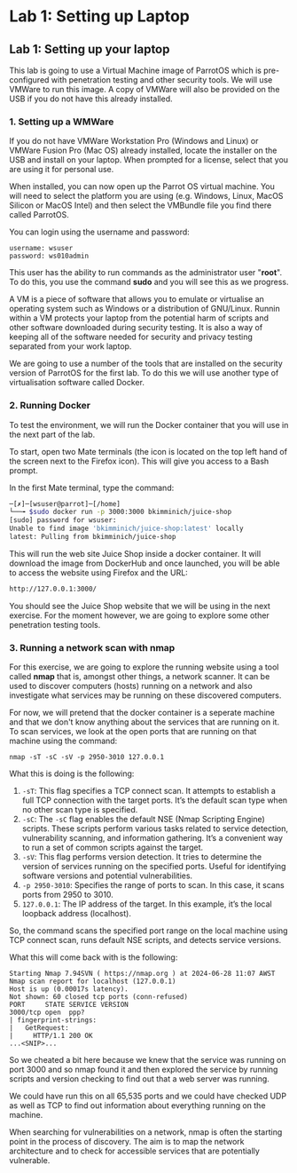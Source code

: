 # Lab 1: Setting up Laptop

## Lab 1: Setting up your laptop

This lab is going to use a Virtual Machine image of ParrotOS which is pre-configured with penetration testing and other security tools. We will use VMWare to run this image. A copy of VMWare will also be provided on the USB if you do not have this already installed.

### 1. Setting up a WMWare

If you do not have VMWare Workstation  Pro (Windows and Linux) or VMWare Fusion Pro (Mac OS) already installed, locate the installer on the USB and install on your laptop. When prompted for a license, select that you are using it for personal use.&#x20;

When installed, you can now open up the Parrot OS virtual machine. You will need to select the platform you are using (e.g. Windows, Linux, MacOS Silicon or MacOS Intel) and then select the VMBundle file you find there called ParrotOS.

You can login using the username and password:

```
username: wsuser
password: ws010admin
```

This user has the ability to run commands as the administrator user "**root**". To do this, you use the command **sudo** and you will see this as we progress.

A VM is a piece of software that allows you to emulate or virtualise an operating system such as Windows or a distribution of GNU/Linux. Runnin within a VM protects your laptop from the potential harm of scripts and other software downloaded during security testing. It is also a way of keeping all of the software needed for security and privacy testing separated from your work laptop.

We are going to use a number of the tools that are installed on the security version of ParrotOS for the first lab. To do this we will use another type of virtualisation software called Docker. &#x20;

### 2. Running Docker

To test the environment, we will run the Docker container that you will use in the next part of the lab.

To start, open two Mate terminals (the icon is located on the top left hand of the screen next to the Firefox icon).  This will give you access to a Bash prompt.&#x20;

In the first Mate terminal, type the command:

```bash
─[✗]─[wsuser@parrot]─[/home]                                                                                                            
└──╼ $sudo docker run -p 3000:3000 bkimminich/juice-shop
[sudo] password for wsuser:                                                                                
Unable to find image 'bkimminich/juice-shop:latest' locally                                                                                      
latest: Pulling from bkimminich/juice-shop    
```

This will run the web site Juice Shop inside a docker container. It will download the image from DockerHub and once launched, you will be able to access the website using Firefox and the URL:

```bash
http://127.0.0.1:3000/
```

You should see the Juice Shop website that we will be using in the next exercise. For the moment however, we are going to explore some other penetration testing tools.&#x20;

### 3. Running a network scan with nmap

For this exercise, we are going to explore the running website using a tool called **nmap** that is, amongst other things, a network scanner. It can be used to discover computers (hosts) running on a network and also investigate what services may be running on these discovered computers.&#x20;

For now, we will pretend that the docker container is a seperate machine and that we don't know anything about the services that are running on it. To scan services, we look at the open ports that are running on that machine using the command:

```
nmap -sT -sC -sV -p 2950-3010 127.0.0.1
```

What this is doing is the following:

1. `-sT`: This flag specifies a TCP connect scan. It attempts to establish a full TCP connection with the target ports. It’s the default scan type when no other scan type is specified.
2. `-sC`: The `-sC` flag enables the default NSE (Nmap Scripting Engine) scripts. These scripts perform various tasks related to service detection, vulnerability scanning, and information gathering. It’s a convenient way to run a set of common scripts against the target.
3. `-sV`: This flag performs version detection. It tries to determine the version of services running on the specified ports. Useful for identifying software versions and potential vulnerabilities.
4. `-p 2950-3010`: Specifies the range of ports to scan. In this case, it scans ports from 2950 to 3010.
5. `127.0.0.1`: The IP address of the target. In this example, it’s the local loopback address (localhost).

So, the command scans the specified port range on the local machine using TCP connect scan, runs default NSE scripts, and detects service versions.

What this will come back with is the following:

```
Starting Nmap 7.94SVN ( https://nmap.org ) at 2024-06-28 11:07 AWST
Nmap scan report for localhost (127.0.0.1)
Host is up (0.00017s latency).
Not shown: 60 closed tcp ports (conn-refused)
PORT     STATE SERVICE VERSION
3000/tcp open  ppp?
| fingerprint-strings: 
|   GetRequest: 
|     HTTP/1.1 200 OK
...<SNIP>...
```

So we cheated a bit here because we knew that the service was running on port 3000 and so nmap found it and then explored the service by running scripts and version checking to find out that a web server was running.&#x20;

We could have run this on all 65,535 ports and we could have checked UDP as well as TCP to find out information about everything running on the machine.&#x20;

When searching for vulnerabilities on a network, nmap is often the starting point in the process of discovery. The aim is to map the network architecture and to check for accessible services that are potentially vulnerable.&#x20;
